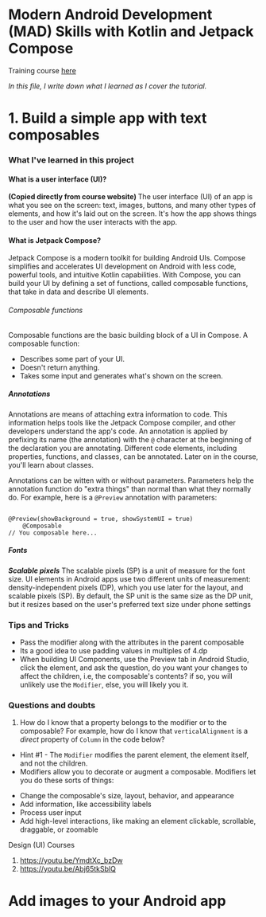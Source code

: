 # Modern Android Development (MAD) Skills with Kotlin and Jetpack Compose
Training course [here](https://developer.android.com/codelabs/basic-android-kotlin-compose-text-comosables?continue=https%3A%2F%2Fdeveloper.android.com%2Fcourses%2Fpathways%2Fandroid-basics-compose-unit-1-pathway-3%23codelab-https%3A%2F%2Fdeveloper.android.com%2Fcodelabs%2Fbasic-android-kotlin-compose-text-composables)

<i>In this file, I write down what I learned as I cover the tutorial.</i>

# 1. Build a simple app with text composables

### What I've learned in this project

#### What is a user interface (UI)?
<b> (Copied directly from course website) </b>
The user interface (UI) of an app is what you see on the screen: text, images, buttons, and many 
other types of elements, and how it's laid out on the screen. It's how the app shows things to the 
user and how the user interacts with the app.

#### What is Jetpack Compose?
Jetpack Compose is a modern toolkit for building Android UIs. Compose simplifies and accelerates UI 
development on Android with less code, powerful tools, and intuitive Kotlin capabilities. With Compose, 
you can build your UI by defining a set of functions, called composable functions, that take in data 
and describe UI elements.

###### Composable functions
Composable functions are the basic building block of a UI in Compose. A composable function:

- Describes some part of your UI.
- Doesn't return anything.
- Takes some input and generates what's shown on the screen.

##### Annotations
Annotations are means of attaching extra information to code. This information helps tools like the 
Jetpack Compose compiler, and other developers understand the app's code.
An annotation is applied by prefixing its name (the annotation) with the `@` character at the 
beginning of the declaration you are annotating. Different code elements, including properties, 
functions, and classes, can be annotated. Later on in the course, you'll learn about classes.

Annotations can be witten with or without parameters. Parameters help the annotation function do 
"extra things" than normal than what they normally do. For example, here is a `@Preview` annotation 
with parameters:

<code>
@Preview(showBackground = true, showSystemUI = true)
    @Composable
// You composable here...
</code>


##### Fonts
**_Scalable pixels_**
The scalable pixels (SP) is a unit of measure for the font size. UI elements in Android apps use two 
different units of measurement: density-independent pixels (DP), which you use later for the layout, 
and scalable pixels (SP). By default, the SP unit is the same size as the DP unit, but it resizes 
based on the user's preferred text size under phone settings


### Tips and Tricks
- Pass the modifier along with the attributes in the parent composable
- Its a good idea to use padding values in multiples of 4.dp 
- When building UI Components, use the Preview tab in Android Studio, click the element, and ask the question, do you want your changes to affect the children, i.e, the composable's contents? if so, you will unlikely use the `Modifier`, else, you will likely you it.


### Questions and doubts
1) How do I know that a property belongs to the modifier or to the composable? For example, how do I 
know that `verticalAlignment` is a _direct_ property of `Column` in the code below?
- Hint #1 - The `Modifier` modifies the parent element, the element itself, and not the children. 
- Modifiers allow you to decorate or augment a composable. Modifiers let you do these sorts of things:
* Change the composable's size, layout, behavior, and appearance
* Add information, like accessibility labels
* Process user input
* Add high-level interactions, like making an element clickable, scrollable, draggable, or zoomable

Design (UI) Courses
1) https://youtu.be/YmdtXc_bzDw
2) https://youtu.be/Abj65tkSblQ

# Add images to your Android app

